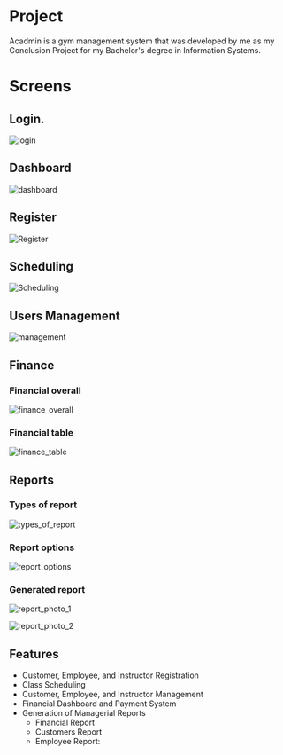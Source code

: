 # Project

Acadmin is a gym management system that was developed by me as  my Conclusion Project for my Bachelor's degree in Information Systems.

# Screens
## Login.  
![login](https://gist.githubusercontent.com/felipeln/8d4ad3a2cf863b434c551fdf41b617c7/raw/cb599c9416ca7202577414e0ea990e53daa0d70f/Login.png)

## Dashboard
![dashboard](https://gist.githubusercontent.com/felipeln/8d4ad3a2cf863b434c551fdf41b617c7/raw/15e0b78b11435f8bf5ebad27a28049ee3fbddd1f/dashboard.png)

## Register
![Register](https://gist.githubusercontent.com/felipeln/8d4ad3a2cf863b434c551fdf41b617c7/raw/a95054f9f8bfbc44eb6a90b12350e353d7d717d1/dashboard_cadastro.png)

## Scheduling
![Scheduling](https://gist.githubusercontent.com/felipeln/8d4ad3a2cf863b434c551fdf41b617c7/raw/a95054f9f8bfbc44eb6a90b12350e353d7d717d1/dashboard_agendamento.png)

## Users Management
![management](https://gist.githubusercontent.com/felipeln/8d4ad3a2cf863b434c551fdf41b617c7/raw/a95054f9f8bfbc44eb6a90b12350e353d7d717d1/dashboard_gerenciamento.png)

## Finance
### Financial overall
![finance_overall](https://gist.githubusercontent.com/felipeln/8d4ad3a2cf863b434c551fdf41b617c7/raw/a95054f9f8bfbc44eb6a90b12350e353d7d717d1/dashboard_financeiro.png)
### Financial table
![finance_table](https://gist.githubusercontent.com/felipeln/8d4ad3a2cf863b434c551fdf41b617c7/raw/a95054f9f8bfbc44eb6a90b12350e353d7d717d1/dashboard_financeiro_2.png)

## Reports

### Types of report
![types_of_report](https://gist.githubusercontent.com/felipeln/8d4ad3a2cf863b434c551fdf41b617c7/raw/a95054f9f8bfbc44eb6a90b12350e353d7d717d1/dashboard_relatorios_1.png)
### Report options
![report_options](https://gist.githubusercontent.com/felipeln/8d4ad3a2cf863b434c551fdf41b617c7/raw/a95054f9f8bfbc44eb6a90b12350e353d7d717d1/dashboard_relatorios_2.png)
### Generated report
![report_photo_1](https://gist.githubusercontent.com/felipeln/8d4ad3a2cf863b434c551fdf41b617c7/raw/a95054f9f8bfbc44eb6a90b12350e353d7d717d1/relatorio-1.png)

![report_photo_2](https://gist.githubusercontent.com/felipeln/8d4ad3a2cf863b434c551fdf41b617c7/raw/a95054f9f8bfbc44eb6a90b12350e353d7d717d1/relatorio-2.png)

## Features

- Customer, Employee, and Instructor Registration
- Class Scheduling
- Customer, Employee, and Instructor Management
- Financial Dashboard and Payment System
- Generation of Managerial Reports
  - Financial Report
  - Customers Report
  - Employee Report:
